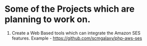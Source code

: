 # Some of the Projects which are planning to work on.

1. Create a Web Based tools which can integrate the Amazon SES features.
Example - https://github.com/scmgalaxy/php-aws-ses


